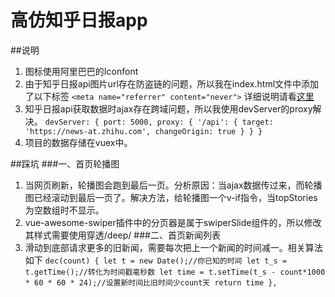 # 高仿知乎日报app

##说明
1. 图标使用阿里巴巴的Iconfont
2. 由于知乎日报api图片url存在防盗链的问题，所以我在index.html文件中添加了以下标签
`<meta name="referrer" content="never">`
详细说明请看[这里](https://www.cnblogs.com/dongcanliang/archive/2017/04/01/6655061.html)
3. 知乎日报api获取数据时ajax存在跨域问题，所以我使用devServer的proxy解决。
`devServer: {
        port: 5000,
        proxy: {
            '/api': {
                target: 'https://news-at.zhihu.com',
                changeOrigin: true
            }
        }
    }`
4. 项目的数据存储在vuex中。


##踩坑
###一、首页轮播图
1. 当网页刷新，轮播图会跑到最后一页。分析原因：当ajax数据传过来，而轮播图已经滚动到最后一页了。解决方法，给轮播图一个v-if指令，当topStories为空数组时不显示。
2. vue-awesome-swiper插件中的分页器是属于swiperSlide组件的，所以修改其样式需要使用穿透/deep/
###二、首页新闻列表
1. 滑动到底部请求更多的旧新闻，需要每次把上一个新闻的时间减一。相关算法如下
`dec(count) {
     let t = new Date();//你已知的时间
     let t_s = t.getTime();//转化为时间戳毫秒数
     let time = t.setTime(t_s - count*1000 * 60 * 60 * 24);//设置新时间比旧时间少count天
     return time
},`


